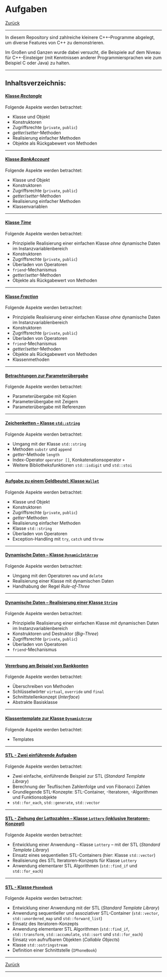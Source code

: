 # Aufgaben


[Zurück](../../Readme.md)

---

In diesem Repository sind zahlreiche kleinere C++&ndash;Programme abgelegt,
um diverse Features von C++ zu demonstrieren.

Im Großen und Ganzen wurde dabei versucht,
die Beispiele auf dem Niveau für C++-Einsteiger
(mit Kenntnissen anderer Programmiersprachen wie zum Beispiel C oder Java) zu halten.

---

## Inhaltsverzeichnis:


<!--


#### [Low-Level Programmierung in C/C++](Examples/LowLevelProgramming/Resources/Readme.md)

Folgende Aspekte werden betrachtet:
  * Operatoren zur Bitmanipulation: `&`, `|`, `^` und `~` sowie die beiden Shift-Operatoren `<<` und `>>`
  * Kleinere Beispiele auf Basis der Bitmanipulationsoperatoren.


---

-->


#### [Klasse *Rectangle*](./Exercises_Rectangle.md)

Folgende Aspekte werden betrachtet:
  * Klasse und Objekt
  * Konstruktoren
  * Zugriffsrechte (`private`, `public`)
  * *getter*/*setter*-Methoden
  * Realisierung einfacher Methoden
  * Objekte als Rückgabewert von Methoden


---

#### [Klasse *BankAccount*](./Exercises_BankAccount.md)

Folgende Aspekte werden betrachtet:
  * Klasse und Objekt
  * Konstruktoren
  * Zugriffsrechte (`private`, `public`)
  * *getter*/*setter*-Methoden
  * Realisierung einfacher Methoden
  * Klassenvariablen

---

#### [Klasse *Time*](./Exercises_Time.md)

Folgende Aspekte werden betrachtet:
  * Prinzipielle Realisierung einer einfachen Klasse *ohne* dynamische Daten im Instanzvariablenbereich
  * Konstruktoren
  * Zugriffsrechte (`private`, `public`)
  * Überladen von Operatoren
  * `friend`-Mechanismus
  * *getter*/*setter*-Methoden
  * Objekte als Rückgabewert von Methoden

---

#### [Klasse *Fraction*](Examples/Fraction/Resources/Readme.md)

Folgende Aspekte werden betrachtet:
  * Prinzipielle Realisierung einer einfachen Klasse *ohne* dynamische Daten im Instanzvariablenbereich
  * Konstruktoren
  * Zugriffsrechte (`private`, `public`)
  * Überladen von Operatoren
  * `friend`-Mechanismus
  * *getter*/*setter*-Methoden
  * Objekte als Rückgabewert von Methoden
  * Klassenmethoden

---

#### [Betrachtungen zur Parameterübergabe](./Exercises_References_Pointers.md)

Folgende Aspekte werden betrachtet:
  * Parameterübergabe mit Kopien
  * Parameterübergabe mit Zeigern
  * Parameterübergabe mit Referenzen

---

#### [Zeichenketten &ndash; Klasse `std::string`](./Exercises_Strings.md)

Folgende Aspekte werden betrachtet:
  * Umgang mit der Klasse `std::string`
  * Methoden `substr` und `append`
  * *getter*-Methode `length`
  * Index-Operator `operator []`, Konkatenationsoperator `+`
  * Weitere Bibliotheksfunktionen `std::isdigit` und `std::stoi`

---

#### [Aufgabe zu einem Geldbeutel: Klasse `Wallet`](./Exercises_Wallet.md)

Folgende Aspekte werden betrachtet:
  * Klasse und Objekt
  * Konstruktoren
  * Zugriffsrechte (`private`, `public`)
  * *getter*-Methoden
  * Realisierung einfacher Methoden
  * Klasse `std::string`
  * Überladen von Operatoren
  * Exception-Handling mit `try`, `catch` und `throw`

---

#### [Dynamische Daten &ndash; Klasse `DynamicIntArray`](./Exercises_DynamicIntArray.md)

Folgende Aspekte werden betrachtet:
  * Umgang mit den Operatoren `new` und `delete`
  * Realisierung einer Klasse mit dynamischen Daten
  * Handhabung der Regel *Rule-of-Three*

---

#### [Dynamische Daten &ndash; Realisierung einer Klasse `String`](./Exercises_String.md)

Folgende Aspekte werden betrachtet:
  * Prinzipielle Realisierung einer einfachen Klasse *mit* dynamischen Daten im Instanzvariablenbereich
  * Konstruktoren und Destruktor (*Big&ndash;Three*)
  * Zugriffsrechte (`private`, `public`)
  * Überladen von Operatoren
  * `friend`-Mechanismus

---

#### [Vererbung am Beispiel von Bankkonten](./Exercises_MoreBankAccounts.md)

Folgende Aspekte werden betrachtet:
  * Überschreiben von Methoden
  * Schlüsselwörter `virtual`, `override` und `final`
  * Schnittstellenkonzept (*Interface*)
  * Abstrakte Basisklasse
   
---

#### [Klassentemplate zur Klasse `DynamicArray`](./Exercises_DynamicArrayTemplate.md)

Folgende Aspekte werden betrachtet:
  * Templates

---

#### [STL - Zwei einführende Aufgaben](./Exercises_STL.md)

Folgende Aspekte werden betrachtet:
  * Zwei einfache, einführende Beispiel zur STL (*Standard Template Library*)
  * Berechnung der Teuflischen Zahlenfolge und von Fibonacci Zahlen
  * Grundlegende STL-Konzepte: STL-Container, -Iteratoren, -Algorithmen und Funktionsobjekte
  * `std::for_each`, `std::generate`, `std::vector`

---

#### [STL - Ziehung der Lottozahlen &ndash; Klasse `Lottery` (inklusive Iteratoren-Konzept)](./Exercises_STL_Lotto.md)

Folgende Aspekte werden betrachtet:
  * Entwicklung einer Anwendung &ndash; Klasse `Lottery` &ndash; mit der STL (*Standard Template Library*)
  * Einsatz eines sequentiellen STL-Containers (hier: Klasse `std::vector`)
  * Realisierung des STL Iteratoren-Konzepts für Klasse  `Lottery`
  * Anwendung elementarer STL Algorithmen (`std::find_if` und `std::for_each`)

---

#### [STL - Klasse `Phonebook`](./Exercises_STL_PhoneBook.md)

Folgende Aspekte werden betrachtet:
  * Entwicklung einer Anwendung mit der STL (*Standard Template Library*)
  * Anwendung sequentieller und assoziativer STL-Container (`std::vector`, `std::unordered_map` und `std::forward_list`)
  * Einsatz des Iteratoren-Konzepts
  * Anwendung elementarer STL Algorithmen (`std::find_if`, `std::transform`, `std::accumulate`, `std::sort` und `std::for_each`)
  * Einsatz von aufrufbaren Objekten (*Callable Objects*)
  * Klasse `std::ostringstream`
  * Definition einer Schnittstelle (`IPhoneBook`)


<!--

---

#### [Klasse *IntegerSet*](Examples/IntegerSet/Resources/Readme.md)

Folgende Aspekte werden betrachtet:
  * Realisierung einer Klasse mit dynamischen Daten im Instanzvariablenbereich (Variante 1)
  * Realisierung einer Klasse mit einem STL-Container (`std::vector`) im Instanzvariablenbereich (Variante 2)
  * Korrekte Verwaltung dynamischer Daten einer Klasse ("*Big-Three*")
  * Verbesserung des Laufverzeitverhaltens: Implementierung der Move-Semantik ("*Big-Five*" &ndash; Variante 3 und 4)
  * Betrachtung des *Swap-Idioms* als eine Möglichkeit zur Umsetzung der Move-Semantik


---

#### [Vererbung am Beispiel von Rechtecken](Examples/Rectangles/Resources/Readme.md)

Folgende Aspekte werden zum Thema &bdquo;Vererbung&rdquo; betrachtet:
  * Entwicklung einer Hierarchie von Klassen
  * Konstruktoren von abgeleiteten Klassen und Basisklassen
  * Verwendung von `public`, `protected` und `private`
  * Verdecken von Methoden
  * Überschreiben von Methoden
  * Schlüsselwörter `virtual`, `override` und `final`
  * Polymorphismus
  * Betrachtung einer Schnittstelle (*Interface*)
  * Kontrakt mit mehreren Schnittstellen
  * Betrachtung einer abstrakten Basisklasse 
  * Betrachtung von konkreten Klassen
  * Unterschied Schnittstelle versus abstrakte Basisklasse


---

-->


---

[Zurück](../../Readme.md)

---
